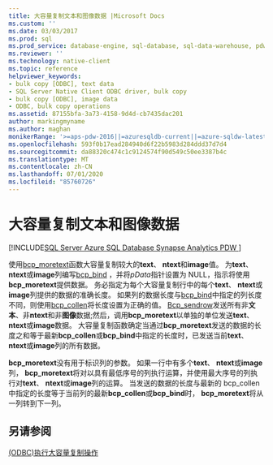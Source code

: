 ```yaml
---
title: 大容量复制文本和图像数据 |Microsoft Docs
ms.custom: ''
ms.date: 03/03/2017
ms.prod: sql
ms.prod_service: database-engine, sql-database, sql-data-warehouse, pdw
ms.reviewer: ''
ms.technology: native-client
ms.topic: reference
helpviewer_keywords:
- bulk copy [ODBC], text data
- SQL Server Native Client ODBC driver, bulk copy
- bulk copy [ODBC], image data
- ODBC, bulk copy operations
ms.assetid: 87155bfa-3a73-4158-9d4d-cb7435dac201
author: markingmyname
ms.author: maghan
monikerRange: '>=aps-pdw-2016||=azuresqldb-current||=azure-sqldw-latest||>=sql-server-2016||=sqlallproducts-allversions||>=sql-server-linux-2017||=azuresqldb-mi-current'
ms.openlocfilehash: 593f0b17ead284940d6f22b5983d284ddd37d7d4
ms.sourcegitcommit: da88320c474c1c9124574f90d549c50ee3387b4c
ms.translationtype: MT
ms.contentlocale: zh-CN
ms.lasthandoff: 07/01/2020
ms.locfileid: "85760726"
---
```

# <a name="bulk-copying-text-and-image-data"></a>大容量复制文本和图像数据
[!INCLUDE[SQL Server Azure SQL Database Synapse Analytics PDW ](../../includes/applies-to-version/sql-asdb-asdbmi-asdw-pdw.md)]

  使用[bcp_moretext](../../relational-databases/native-client-odbc-extensions-bulk-copy-functions/bcp-moretext.md)函数大容量复制较大的**text**、 **ntext**和**image**值。 为**text**、 **ntext**或**image**列编写[bcp_bind](../../relational-databases/native-client-odbc-extensions-bulk-copy-functions/bcp-bind.md) ，并将*pData*指针设置为 NULL，指示将使用**bcp_moretext**提供数据。 务必指定为每个大容量复制行中的每个**text**、 **ntext**或**image**列提供的数据的准确长度。 如果列的数据长度与[bcp_bind](../../relational-databases/native-client-odbc-extensions-bulk-copy-functions/bcp-bind.md)中指定的列长度不同，则使用[bcp_collen](../../relational-databases/native-client-odbc-extensions-bulk-copy-functions/bcp-collen.md)将长度设置为正确的值。 [Bcp_sendrow](../../relational-databases/native-client-odbc-extensions-bulk-copy-functions/bcp-sendrow.md)发送所有非**文本**、非**ntext**和非**图像**数据;然后，调用**bcp_moretext**以单独的单位发送**text**、 **ntext**或**image**数据。 大容量复制函数确定当通过**bcp_moretext**发送的数据的长度之和等于最新**bcp_collen**或**bcp_bind**中指定的长度时，已发送当前**text**、 **ntext**或**image**列的所有数据。  
  
 **bcp_moretext**没有用于标识列的参数。 如果一行中有多个**text**、 **ntext**或**image**列， **bcp_moretext**将对以具有最低序号的列执行运算，并使用最大序号的列执行对**text**、 **ntext**或**image**列的运算。 当发送的数据的长度与最新的 bcp_collen 中指定的长度等于当前列的最新**bcp_collen**或**bcp_bind**时， **bcp_moretext**将从一列转到下一列。  
  
## <a name="see-also"></a>另请参阅  
 [&#40;ODBC&#41;执行大容量复制操作](../../relational-databases/native-client-odbc-bulk-copy-operations/performing-bulk-copy-operations-odbc.md)  
  
  
